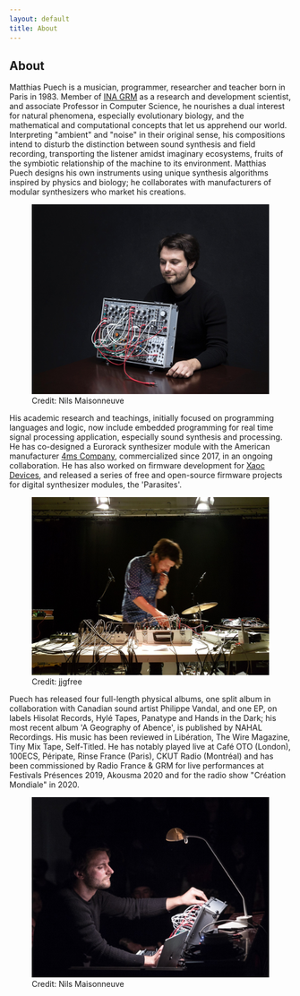 ```yaml
---
layout: default
title: About
---
```


## About

Matthias Puech is a musician, programmer, researcher and teacher born
in Paris in 1983. Member of [INA GRM](https://inagrm.com/) as a
research and development scientist, and associate Professor in
Computer Science, he nourishes a dual interest for natural phenomena,
especially evolutionary biology, and the mathematical and
computational concepts that let us apprehend our world. Interpreting
"ambient" and "noise" in their original sense, his compositions intend
to disturb the distinction between sound synthesis and field
recording, transporting the listener amidst imaginary ecosystems,
fruits of the symbiotic relationship of the machine to its
environment. Matthias Puech designs his own instruments using unique
synthesis algorithms inspired by physics and biology; he collaborates
with manufacturers of modular synthesizers who market his creations.

<figure>
  <img src="assets/img/portrait-modulaire.jpg" alt="Portrait" />
  <figcaption>Credit: Nils Maisonneuve</figcaption>
</figure>

His academic research and teachings, initially focused on programming
languages and logic, now include embedded programming for real
time signal processing application, especially sound synthesis and
processing. He has co-designed a Eurorack synthesizer module with the
American manufacturer [4ms Company](https://4mscompany.com/),
commercialized since 2017, in an ongoing collaboration. He has also
worked on firmware development for [Xaoc
Devices](http://xaocdevices.com/), and released a series of free and
open-source firmware projects for digital synthesizer modules, the
'Parasites'.

<figure>
  <img src="assets/img/portrait2.jpg" alt="Portrait" />
  <figcaption>Credit: jjgfree</figcaption>
</figure>

Puech has released four full-length physical albums, one split album
in collaboration with Canadian sound artist Philippe Vandal, and one
EP, on labels Hisolat Records, Hylé Tapes, Panatype and Hands in the
Dark; his most recent album 'A Geography of Abence', is published by
NAHAL Recordings. His music has been reviewed in Libération, The Wire
Magazine, Tiny Mix Tape, Self-Titled. He has notably played live at
Café OTO (London), 100ECS, Péripate, Rinse France (Paris), CKUT Radio
(Montréal) and has been commissioned by Radio France & GRM for live
performances at Festivals Présences 2019, Akousma 2020 and for the
radio show "Création Mondiale" in 2020.

<figure>
  <img src="assets/img/portrait-100ecs.jpg" alt="Portrait" />
  <figcaption>Credit: Nils Maisonneuve</figcaption>
</figure>
